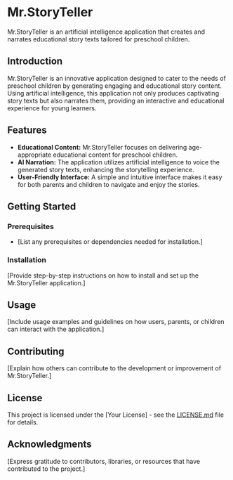 # Mr.StoryTeller

Mr.StoryTeller is an artificial intelligence application that creates and narrates educational story texts tailored for preschool children.

## Introduction

Mr.StoryTeller is an innovative application designed to cater to the needs of preschool children by generating engaging and educational story content. Using artificial intelligence, this application not only produces captivating story texts but also narrates them, providing an interactive and educational experience for young learners.

## Features

- **Educational Content:** Mr.StoryTeller focuses on delivering age-appropriate educational content for preschool children.
- **AI Narration:** The application utilizes artificial intelligence to voice the generated story texts, enhancing the storytelling experience.
- **User-Friendly Interface:** A simple and intuitive interface makes it easy for both parents and children to navigate and enjoy the stories.

## Getting Started

### Prerequisites

- [List any prerequisites or dependencies needed for installation.]

### Installation

[Provide step-by-step instructions on how to install and set up the Mr.StoryTeller application.]

## Usage

[Include usage examples and guidelines on how users, parents, or children can interact with the application.]

## Contributing

[Explain how others can contribute to the development or improvement of Mr.StoryTeller.]

## License

This project is licensed under the [Your License] - see the [LICENSE.md](LICENSE.md) file for details.

## Acknowledgments

[Express gratitude to contributors, libraries, or resources that have contributed to the project.]



 
 
